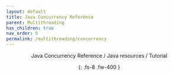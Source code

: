```yaml
---
layout: default
title: Java Concurrency Reference
parent: Multithreading
has_children: true
nav_order: 5
permalink: /multithreading/concurrency
---
```

<div align="center" markdown="1">
Java Concurrency Reference / Java resources / Tutorial

{: .fs-8 .fw-400 }
</div>